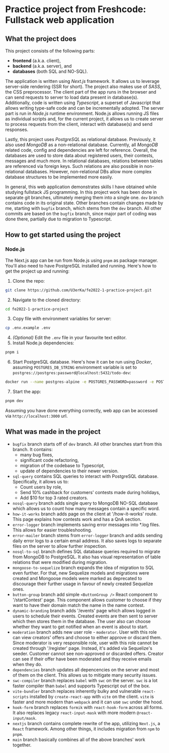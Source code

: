 # Practice project from Freshcode: Fullstack web application

## What the project does

This project consists of the following parts:

- **frontend** (a.k.a. client),
- **backend** (a.k.a. server), and
- **databases** (both SQL and NO-SQL).

The application is written using *Next.js* framework. It allows us to leverage server-side rendering (SSR for short). The project also makes use of *SASS*, the CSS preprocessor. The client part of the app runs in the browser and can send requests to server to load data present in database(s). Additionally, code is written using *Typescript*, a superset of Javascript that allows writing type-safe code and can be incrementally adopted. The server part is run in *Node.js* runtime environment. Node.js allows running JS files as individual scripts and, for the current project, it allows us to create server to process requests from the client, interact with database(s) and send responses.

Lastly, this project uses *PostgreSQL* as relational database. Previously, it also used *MongoDB* as a non-relational database. Currently, all *MongoDB* related code, config and dependencies are left for reference. Overall, the databases are used to store data about registered users, their contests, messages and much more. In relational databases, relations between tables are referenced via foreign keys. Such relations are also possible in non-relational databases. However, non-relational DBs allow more complex database structures to be implemented more easily.

In general, this web application demonstrates skills I have obtained while studying fullstack JS programming. In this project work has been done in separate git branches, ultimately merging them into a single one. `dev` branch contains code in its original state. Other branches contain changes made by me, starting with `bugfix` branch, which stems from the `dev` branch. All other commits are based on the `bugfix` branch, since major part of coding was done there, partially due to migration to Typescript.

## How to get started using the project

### Node.js

The Next.js app can be run from Node.js using `pnpm` as package manager. You'll also need to have PostgreSQL installed and running. Here's how to get the project up and running:

1. Clone the repo:

```bash
git clone https://github.com/U3erKa/fe2022-1-practice-project.git
```

2. Navigate to the cloned directory:

```bash
cd fe2022-1-practice-project
```

3. Copy file with environment variables for server:

```bash
cp .env.example .env
```

4. *(Optional)* Edit the `.env` file in your favourite text editor.
5. Install Node.js dependencies:

```bash
pnpm i
```

6. Start PostgreSQL database. Here's how it can be run using *Docker*, assuming `POSTGRES_DB_STRING` environment variable is set to `postgres://postgres:password@localhost:5432/todo-dev`:

```bash
docker run --name postgres-alpine -e POSTGRES_PASSWORD=password -e POSTGRES_USER=postgres -e POSTGRES_DB=todo-dev -p 5432:5432 postgres:alpine
```

7. Start the app:

```bash
pnpm dev
```

Assuming you have done everything correctly, web app can be accessed via `http://localhost:3000` url.

## What was made in the project

- `bugfix` branch starts off of `dev` branch. All other branches start from this branch. It contains:
  - many bug fixes,
  - significant code refactoring,
  - migration of the codebase to Typescript,
  - update of dependencies to their newer version.
- `sql-query` contains SQL queries to interact with PostgreSQL database. Specifically, it allows us to:
  - Count users by role,
  - Send 10% cashback for customers' contests made during holidays,
  - Add $10 for top 3 rated creators.
- `nosql-query` branch adds single query to MongoDB NO-SQL database which allows us to count how many messages contain a specific word.
- `how-it-works` branch adds page on the client at '/how-it-works' route. This page explains how contests work and has a QnA section.
- `error-logger` branch implements saving error messages into *.log files. This allows for easier troubleshooting.
- `error-mailer` branch stems from `error-logger` branch and adds sending daily error logs to a certain email address. It also saves logs to separate files on the server to allow further inspection.
- `nosql-to-sql` branch defines SQL database queries required to migrate from MongoDB to PostgreSQL. It also has visual representation of table relations that were modified during migration.
- `mongoose-to-sequelize` branch expands the idea of migration to SQL even further. For that, new Sequelize models and migrations were created and Mongoose models were marked as deprecated to discourage their further usage in favour of newly created Sequelize ones.
- `button-group` branch add simple `<ButtonGroup />` React component to '/startContest' page. This component allows customer to choose if they want to have their domain match the name in the name contest.
- `dynamic-branding` branch adds '/events' page which allows logged in users to schedule their events. Created events are then sent to server which then stores them in the database. The user also can choose whether they want to get notified when an event is about to start.
- `moderation` branch adds new user role - `moderator`. User with this role can view creators' offers and choose to either approve or discard them. Since moderator is very responsible role, user with this role cannot be created through '/register' page. Instead, it's added via Sequelize's seeder. Customer cannot see non-approved or discarded offers. Creator can see if their offer have been moderated and thay receive emails when they do.
- `dependencies` branch updates all depencencies on the server and most of them on the client. This allows us to mitigate many security issues.
- `swc-compiler` branch replaces `babel` with `swc` on the server. `swc` is a lot faster compiler than `babel` and supports Typescript out of the box.
- `vite-bundler` branch replaces inherently bulky and vulnerable `react-scripts` installed by `create-react-app` with `vite` on the client. `vite` is faster and more modern than `webpack` and it can use `swc` under the hood.
- `hook-form` branch replaces `formik` with `react-hook-form` across all forms. It also replaces legacy `react-input-mask` with more modern `@react-input/mask`.
- `nextjs` branch contains complete rewrite of the app, utilizing `Next.js`, a `React` framework. Among other things, it includes migration from `npm` to `pnpm`.
- `main` branch basically combines all of the above branches' work together.
